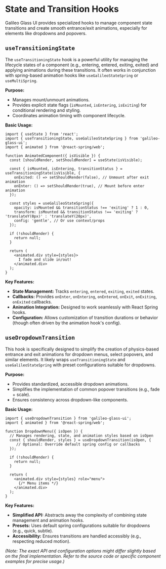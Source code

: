 # State and Transition Hooks

Galileo Glass UI provides specialized hooks to manage component state transitions and create smooth entrance/exit animations, especially for elements like dropdowns and popovers.

## `useTransitioningState`

The `useTransitioningState` hook is a powerful utility for managing the lifecycle states of a component (e.g., entering, entered, exiting, exited) and applying animations during these transitions. It often works in conjunction with spring-based animation hooks like `useGalileoStateSpring` or `useMultiSpring`.

**Purpose:**

*   Manages mount/unmount animations.
*   Provides explicit state flags (`isMounted`, `isEntering`, `isExiting`) for conditional rendering and styling.
*   Coordinates animation timing with component lifecycle.

**Basic Usage:**

```tsx
import { useState } from 'react';
import { useTransitioningState, useGalileoStateSpring } from 'galileo-glass-ui';
import { animated } from '@react-spring/web';

function AnimatedComponent({ isVisible }) {
  const [shouldRender, setShouldRender] = useState(isVisible);

  const { isMounted, isEntering, transitionStatus } = useTransitioningState(isVisible, {
    onExited: () => setShouldRender(false), // Unmount after exit animation
    onEnter: () => setShouldRender(true), // Mount before enter animation
  });

  const styles = useGalileoStateSpring({
    opacity: isMounted && transitionStatus !== 'exiting' ? 1 : 0,
    transform: isMounted && transitionStatus !== 'exiting' ? 'translateY(0px)' : 'translateY(20px)',
    config: 'gentle', // Or use context/props
  });

  if (!shouldRender) {
    return null;
  }

  return (
    <animated.div style={styles}>
      I fade and slide in/out!
    </animated.div>
  );
}
```

**Key Features:**

*   **State Management:** Tracks `entering`, `entered`, `exiting`, `exited` states.
*   **Callbacks:** Provides `onEnter`, `onEntering`, `onEntered`, `onExit`, `onExiting`, `onExited` callbacks.
*   **Animation Integration:** Designed to work seamlessly with React Spring hooks.
*   **Configuration:** Allows customization of transition durations or behavior (though often driven by the animation hook's config).

## `useDropdownTransition`

This hook is specifically designed to simplify the creation of physics-based entrance and exit animations for dropdown menus, select popovers, and similar elements. It likely wraps `useTransitioningState` and `useGalileoStateSpring` with preset configurations suitable for dropdowns.

**Purpose:**

*   Provides standardized, accessible dropdown animations.
*   Simplifies the implementation of common popover transitions (e.g., fade + scale).
*   Ensures consistency across dropdown-like components.

**Basic Usage:**

```tsx
import { useDropdownTransition } from 'galileo-glass-ui';
import { animated } from '@react-spring/web';

function DropdownMenu({ isOpen }) {
  // Manages rendering, state, and animation styles based on isOpen
  const { shouldRender, styles } = useDropdownTransition(isOpen, {
     // Optional: Override default spring config or callbacks
  });

  if (!shouldRender) {
    return null;
  }

  return (
    <animated.div style={styles} role="menu">
      {/* Menu items */}
    </animated.div>
  );
}

```

**Key Features:**

*   **Simplified API:** Abstracts away the complexity of combining state management and animation hooks.
*   **Presets:** Uses default spring configurations suitable for dropdowns (e.g., quick, subtle).
*   **Accessibility:** Ensures transitions are handled accessibly (e.g., respecting reduced motion).

*(Note: The exact API and configuration options might differ slightly based on the final implementation. Refer to the source code or specific component examples for precise usage.)* 